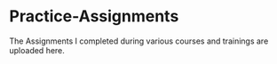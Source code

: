 # Practice-Assignments
The Assignments I completed during various courses and trainings are uploaded here.
